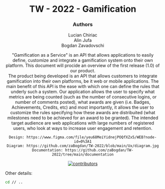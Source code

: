 <div align="center">
<h1> TW - 2022 -  Gamification </h1>

### Authors

Lucian Chiriac <br />
Alin Jufa  <br />
Bogdan Zavadovschi  <br />

<p>
"Gamification as a Service" is an API that allows applications to easily define, customize and integrate a gamification system onto their own platform. This document will procide an overview of the first release (1.0) of our product.   <br /> 
   The product being developed is an API that allows customers to integrate gamification into their own platforms, be it web or mobile applications. The main benefit of this API is the ease with which one can define the rules that underly such a system. Our application allows the user to specify what metrics are being counted (such as the number of consecutive logins, or number of comments posted), what awards are given (i.e. Badges, Achievements, Credits, etc) and most importantly, it allows the user to customize the rules specifying how these awards are distribuited (what milestones need to be achieved for an award to be granted). The intended target audience are web applications with large numbers of registered users, who look at ways to increase user engagement and retention.  <br />
    
    Design: https://www.figma.com/file/yeu68MeiYidnejPOQfXZx5/WEB?node-id=0%3A1
    Diagram: https://github.com/zaBogdan/TW-2022/blob/main/Ux/diagram.jpg
    Documentation: https://github.com/zaBogdan/TW-2022/tree/main/documentation
 </p>
    
  
<p>
 <a href="https://github.com/zaBogdan/TW-2022/graphs/contributors">
    <img src="https://img.shields.io/github/contributors/zaBogdan/TW-2022" alt="contributors" />
  </a>
</p>


  </div>
  
  Other details:
  ```bash
  cd // ..
  ```

